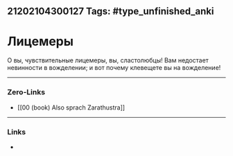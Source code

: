 21202104300127
Tags: #type_unfinished_anki 
---
# Лицемеры

О вы, чувствительные лицемеры, вы, сластолюбцы! Вам недостает невинности в вожделении; и вот почему клевещете вы на вожделение!

---
### Zero-Links
- [[00 (book) Also sprach Zarathustra]]
---
### Links
-